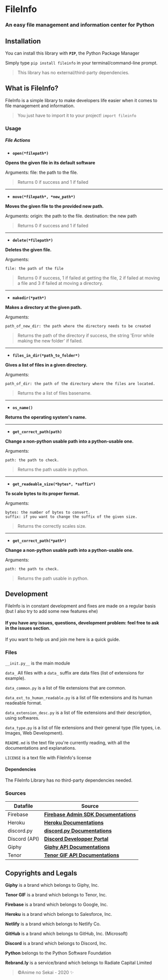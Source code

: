 # FileInfo
 
 ### **An easy file management and information center for Python**

## Installation
You can install this library with **`PIP`**, the Python Package Manager

Simply type `pip install fileinfo` in your terminal/command-line prompt.

> This library has no external/third-party dependencies.

## What is FileInfo?
FileInfo is a simple library to make developers life easier when it comes to file management and information.
> You just have to import it to your project! `import fileinfo`

### Usage

##### File Actions 
- **`open(*filepath*)`**

**Opens the given file in its default software**

Arguments:
    file: the path to the file.

> Returns 0 if success and 1 if failed

---
- **`move(*filepath*, *new_path*)`**

**Moves the given file to the provided new path.**

Arguments:
    origin: the path to the file.
    destination: the new path
    
> Returns 0 if success and 1 if failed

---
- **`delete(*filepath*)`**

**Deletes the given file.**

Arguments:

    file: the path of the file

> Returns 0 if success, 1 if failed at getting the file, 2 if failed at moving a file and 3 if failed at moving a directory. 

---
- **`makedir(*path*)`**

**Makes a directory at the given path.**

Arguments:

    path_of_new_dir: the path where the directory needs to be created

> Returns the path of the directory if success, the string 'Error while making the new folder' if failed.

---
- **`files_in_dir(*path_to_folder*)`**

**Gives a list of files in a given directory.**

Arguments:

    path_of_dir: the path of the directory where the files are located.

> Returns the a list of files basename.

---
- **`os_name()`**

**Returns the operating system's name.**

---
- **`get_correct_path(path)`**

**Change a non-python usable path into a python-usable one.**

Arguments:

    path: the path to check.

> Returns the path usable in python.

---
- **`get_readeable_size(*bytes*, *suffix*)`**

**To scale bytes to its proper format.**

Arguments:

    bytes: the number of bytes to convert.
    suffix: if you want to change the suffix of the given size.

> Returns the correctly scales size.

---

- **`get_correct_path(*path*)`**

**Change a non-python usable path into a python-usable one.**

Arguments:

    path: the path to check.

> Returns the path usable in python.




## Development
FileInfo is in constant development and fixes are made on a regular basis (but I also try to add some new features ehe)

#### If you have any issues, questions, development problem: feel free to ask in the issues section.

If you want to help us and join me here is a quick guide.

### Files
`__init.py__` is the main module

`data_` All files with a `data_` suffix are data files (list of extensions for example).

`data_common.py` is a list of file extensions that are common.

`data_ext_to_human_readable.py` is a list of file extensions and its human readeable format.

`data_extension_desc.py` is a list of file extensions and their description, using softwares.

`data_type.py` is a list of file extensions and their general type (file types, i.e. Images, Web Development).

`README.md` is the text file you're currently reading, with all the documentations and explanations.

`LICENSE` is a text file with FileInfo's license

#### Dependencies
The FileInfo Library has no third-party dependencies needed.

### Sources
Datafile | Source
------------ | -------------
Firebase | [**Firebase Admin SDK Documentations**](https://firebase.google.com/docs/database/admin/start)
Heroku | [**Heroku Documentations**](https://devcenter.heroku.com/categories/reference)
discord.py | [**discord.py Documentations**](https://discordpy.readthedocs.io/en/latest/index.html#)
Discord (API) | [**Discord Developper Portal**](https://discord.com/developers/docs/intro)
Giphy | [**Giphy API Documentations**](https://developers.giphy.com/docs/api#quick-start-guide)
Tenor | [**Tenor GIF API Documentations**](https://tenor.com/gifapi/documentation)


## Copyrights and Legals

**Giphy** is a brand which belongs to Giphy, Inc.

**Tenor GIF** is a brand which belongs to Tenor, Inc.

**Firebase** is a brand which belongs to Google, Inc.

**Heroku** is a brand which belongs to Salesforce, Inc.

**Netlify** is a brand which belongs to Netlify Co.

**GitHub** is a brand which belongs to GitHub, Inc. (Microsoft)

**Discord** is a brand which belongs to Discord, Inc.

**Python** belongs to the Python Software Foundation

**Rebrand.ly** is a service/brand which belongs to Radiate Capital Limited


> ©Anime no Sekai - 2020 ✨
